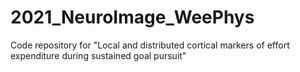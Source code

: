 # 2021_NeuroImage_WeePhys

Code repository for "Local and distributed cortical markers of effort expenditure during sustained goal pursuit"

